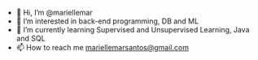 - 👋 Hi, I’m @mariellemar
- 👀 I’m interested in back-end programming, DB and ML
- 🌱 I’m currently learning Supervised and  Unsupervised Learning, Java and SQL
- 📫 How to reach me mariellemarsantos@gmail.com

<!---
mariellemar/mariellemar is a ✨ special ✨ repository because its `README.md` (this file) appears on your GitHub profile.
You can click the Preview link to take a look at your changes.
--->
